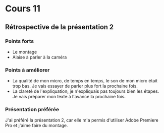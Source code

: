 # Cours 11
## Rétrospective de la présentation 2

### Points forts
- Le montage
- Alaise à parler à la caméra

### Points à améliorer
- La qualité de mon micro, de temps en temps, le son de mon micro était trop bas. Je vais essayer de parler plus fort la prochaine fois.
- La clareté de l'expliquation, je n'expliquais pas toujours bien les étapes. Je vais préparer mon texte à l'avance la prochaine fois.

### Présentation préférée
J'ai préféré la présentation 2, car elle m'a permis d'utiliser Adobe Premiere Pro et j'aime faire du montage.
